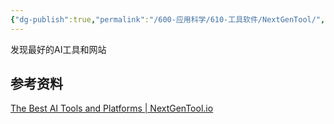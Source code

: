 ```yaml
---
{"dg-publish":true,"permalink":"/600-应用科学/610-工具软件/NextGenTool/","tags":["AI/导航"],"noteIcon":""}
---
```


发现最好的AI工具和网站

## 参考资料
[The Best AI Tools and Platforms | NextGenTool.io](https://nextgentool.io/)